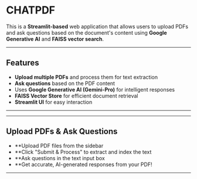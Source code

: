 # CHATPDF

This is a **Streamlit-based** web application that allows users to upload PDFs and ask questions based on the document's content using **Google Generative AI** and **FAISS vector search**.

---

## Features  
- **Upload multiple PDFs** and process them for text extraction  
- **Ask questions** based on the PDF content  
- Uses **Google Generative AI (Gemini-Pro)** for intelligent responses  
- **FAISS Vector Store** for efficient document retrieval  
- **Streamlit UI** for easy interaction  

---

---

## Upload PDFs & Ask Questions
- **Upload PDF files from the sidebar
- **Click "Submit & Process" to extract and index the text
- **Ask questions in the text input box
- **Get accurate, AI-generated responses from your PDF!

---
